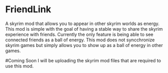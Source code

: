 # FriendLink
A skyrim mod that allows you to appear in other skyrim worlds as energy. This mod is simple with the goal of having a stable way to share the skyrim experience with friends. Currently the only feature is being able to see connected friends as a ball of energy. This mod does not syncchronize skyrim games but simply allows you to show up as a ball of energy in other games. 

#Coming Soon
I will be uploading the skyrim mod files that are required to use this mod.
